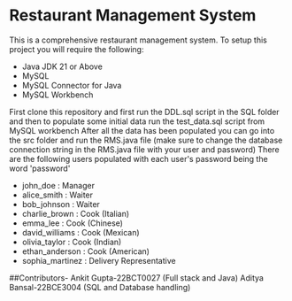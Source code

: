 # Restaurant Management System

This is a comprehensive restaurant management system.
To setup this project you will require the following:

- Java JDK 21 or Above
- MySQL
- MySQL Connector for Java
- MySQL Workbench

First clone this repository and first run the DDL.sql script in the SQL folder and then to populate some initial data run the test_data.sql script from MySQL workbench
After all the data has been populated you can go into the src folder and run the RMS.java file (make sure to change the database connection string in the RMS.java file with your user and password)
There are the following users populated with each user's password being the word 'password'

- john_doe : Manager
- alice_smith : Waiter
- bob_johnson : Waiter
- charlie_brown : Cook (Italian)
- emma_lee : Cook (Chinese)
- david_williams : Cook (Mexican)
- olivia_taylor : Cook (Indian)
- ethan_anderson : Cook (American)
- sophia_martinez : Delivery Representative

##Contributors-
Ankit Gupta-22BCT0027 (Full stack and Java)
Aditya Bansal-22BCE3004 (SQL and Database handling)

